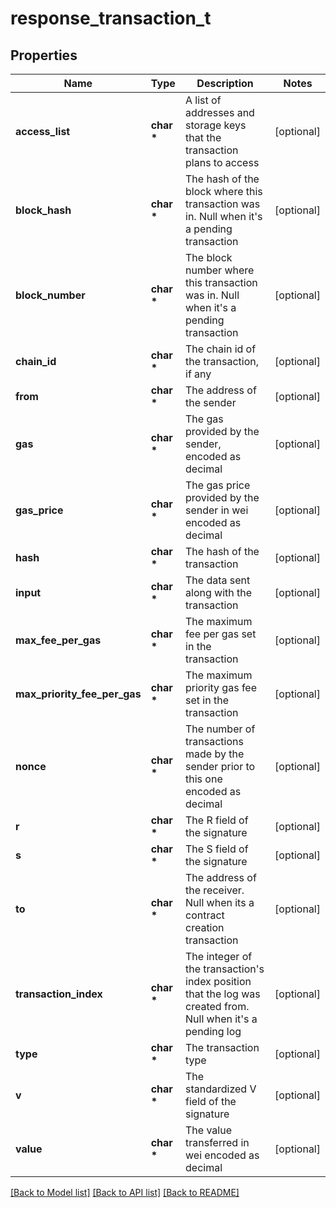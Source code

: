 # response_transaction_t

## Properties
Name | Type | Description | Notes
------------ | ------------- | ------------- | -------------
**access_list** | **char \*** | A list of addresses and storage keys that the transaction plans to access | [optional] 
**block_hash** | **char \*** | The hash of the block where this transaction was in. Null when it&#39;s a pending transaction | [optional] 
**block_number** | **char \*** | The block number where this transaction was in. Null when it&#39;s a pending transaction | [optional] 
**chain_id** | **char \*** | The chain id of the transaction, if any | [optional] 
**from** | **char \*** | The address of the sender | [optional] 
**gas** | **char \*** | The gas provided by the sender, encoded as decimal | [optional] 
**gas_price** | **char \*** | The gas price provided by the sender in wei encoded as decimal | [optional] 
**hash** | **char \*** | The hash of the transaction | [optional] 
**input** | **char \*** | The data sent along with the transaction | [optional] 
**max_fee_per_gas** | **char \*** | The maximum fee per gas set in the transaction | [optional] 
**max_priority_fee_per_gas** | **char \*** | The maximum priority gas fee set in the transaction | [optional] 
**nonce** | **char \*** | The number of transactions made by the sender prior to this one encoded as decimal | [optional] 
**r** | **char \*** | The R field of the signature | [optional] 
**s** | **char \*** | The S field of the signature | [optional] 
**to** | **char \*** | The address of the receiver. Null when its a contract creation transaction | [optional] 
**transaction_index** | **char \*** | The integer of the transaction&#39;s index position that the log was created from. Null when it&#39;s a pending log | [optional] 
**type** | **char \*** | The transaction type | [optional] 
**v** | **char \*** | The standardized V field of the signature | [optional] 
**value** | **char \*** | The value transferred in wei encoded as decimal | [optional] 

[[Back to Model list]](../README.md#documentation-for-models) [[Back to API list]](../README.md#documentation-for-api-endpoints) [[Back to README]](../README.md)


